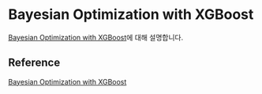 # Bayesian Optimization with XGBoost

[Bayesian Optimization with XGBoost](https://www.kaggle.com/code/lucamassaron/tutorial-bayesian-optimization-with-xgboost)에 대해 설명합니다. 



## Reference 

[Bayesian Optimization with XGBoost](https://www.kaggle.com/code/lucamassaron/tutorial-bayesian-optimization-with-xgboost)
